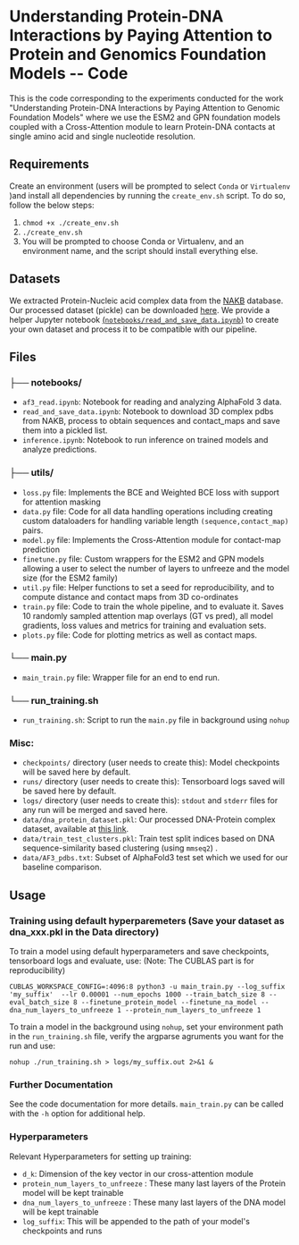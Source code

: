 # Understanding Protein-DNA Interactions by Paying Attention to Protein and Genomics Foundation Models -- Code

This is the code corresponding to the experiments conducted for the work "Understanding Protein-DNA Interactions by Paying Attention to Genomic Foundation Models" where we use the ESM2 and GPN foundation models coupled with a Cross-Attention module to learn Protein-DNA contacts at single amino acid and single nucleotide resolution. 

## Requirements

Create an environment (users will be prompted to select `Conda` or `Virtualenv` )and install all dependencies by running the `create_env.sh` script. To do so, follow the below steps:
1. `chmod +x ./create_env.sh`
2. `./create_env.sh`
3. You will be prompted to choose Conda or Virtualenv, and an environment name, and the script should install everything else.
  

## Datasets

We extracted Protein-Nucleic acid complex data from the [NAKB](https://www.nakb.org/) database. Our processed dataset (pickle) can be downloaded [here](https://drive.google.com/file/d/1nHrB8WiYuLdJpiP-L3lls9cKp0ipWXi1/view?usp=sharing). We provide a helper Jupyter notebook [(`notebooks/read_and_save_data.ipynb`)](notebooks/read_and_save_data.ipynb) to create your own dataset and process it to be compatible with our pipeline. 

## Files

### ├── notebooks/
- `af3_read.ipynb`: Notebook for reading and analyzing AlphaFold 3 data.
- `read_and_save_data.ipynb`: Notebook to download 3D complex pdbs from NAKB, process to obtain sequences and contact_maps and save them into a pickled list. 
- `inference.ipynb`: Notebook to run inference on trained models and analyze predictions.

### ├── utils/
  - `loss.py` file: Implements the BCE and Weighted BCE loss with support for attention masking
  - `data.py` file: Code for all data handling operations including creating custom dataloaders for handling variable length `(sequence,contact_map)` pairs. 
  - `model.py` file: Implements the Cross-Attention module for contact-map prediction
  - `finetune.py` file: Custom wrappers for the ESM2 and GPN models allowing a user to select the number of layers to unfreeze and the model size (for the ESM2 family)
  - `util.py` file: Helper functions to set a seed for reproducibility, and to compute distance and contact maps from 3D co-ordinates
  - `train.py` file: Code to train the whole pipeline, and to evaluate it. Saves 10 randomly sampled attention map overlays (GT vs pred), all model gradients, loss values and metrics for training and evaluation sets. 
  - `plots.py` file: Code for plotting metrics as well as contact maps. 
    
### └── main.py   
  - `main_train.py` file: Wrapper file for an end to end run.

### └── run_training.sh
  - `run_training.sh`: Script to run the `main.py` file in background using `nohup`

### Misc:
  -  `checkpoints/` directory (user needs to create this): Model checkpoints will be saved here by default.
  -  `runs/` directory (user needs to create this): Tensorboard logs saved will be saved here by default.
  -  `logs/` directory (user needs to create this): `stdout` and `stderr` files for any run will be merged and saved here.
  - `data/dna_protein_dataset.pkl`: Our processed DNA-Protein complex dataset, available at [this link]((https://drive.google.com/file/d/1nHrB8WiYuLdJpiP-L3lls9cKp0ipWXi1/view?usp=sharing)). 
  - `data/train_test_clusters.pkl`: Train test split indices based on DNA sequence-similarity based clustering (using `mmseq2`) .
  - `data/AF3_pdbs.txt`: Subset of AlphaFold3 test set which we used for our baseline comparison. 


## Usage

### Training using default hyperparemeters (Save your dataset as dna_xxx.pkl in the Data directory)

To train a model using default hyperparameters and save checkpoints, tensorboard logs and evaluate, use: (Note: The CUBLAS part is for reproducibility)

`CUBLAS_WORKSPACE_CONFIG=:4096:8 python3 -u main_train.py --log_suffix 'my_suffix'  --lr 0.00001 --num_epochs 1000 --train_batch_size 8 --eval_batch_size 8 --finetune_protein_model --finetune_na_model --dna_num_layers_to_unfreeze 1 --protein_num_layers_to_unfreeze 1`

To train a model in the background using `nohup`, set your environment path in the `run_training.sh` file, verify the argparse agruments you want for the run and use:

`nohup ./run_training.sh > logs/my_suffix.out 2>&1 & `



### Further Documentation

See the code documentation for more details. `main_train.py` can be called with the
`-h` option for additional help.

### Hyperparameters

Relevant Hyperparameters for setting up training:
 - `d_k`: Dimension of the key vector in our cross-attention module
 - `protein_num_layers_to_unfreeze` : These many last layers of the Protein model will be kept trainable
 - `dna_num_layers_to_unfreeze` : These many last layers of the DNA model will be kept trainable
 - `log_suffix`: This will be appended to the path of your model's checkpoints and runs 

